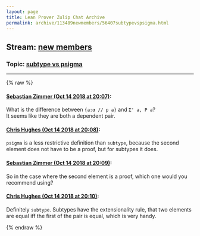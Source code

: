 ```yaml
---
layout: page
title: Lean Prover Zulip Chat Archive 
permalink: archive/113489newmembers/56407subtypevspsigma.html
---
```


## Stream: [new members](index.html)
### Topic: [subtype vs psigma](56407subtypevspsigma.html)

---


{% raw %}
#### [ Sebastian Zimmer (Oct 14 2018 at 20:07)](https://leanprover.zulipchat.com/#narrow/stream/113489-new%20members/topic/subtype%20vs%20psigma/near/135787450):
<p>What is the difference between <code>{a:α // p a}</code> and <code>Σ' a, P a</code>?<br>
It seems like they are both a dependent pair.</p>

#### [ Chris Hughes (Oct 14 2018 at 20:08)](https://leanprover.zulipchat.com/#narrow/stream/113489-new%20members/topic/subtype%20vs%20psigma/near/135787505):
<p><code>psigma</code> is a less restrictive definition than <code>subtype</code>, because the second element does not have to be a proof, but for subtypes it does.</p>

#### [ Sebastian Zimmer (Oct 14 2018 at 20:09)](https://leanprover.zulipchat.com/#narrow/stream/113489-new%20members/topic/subtype%20vs%20psigma/near/135787529):
<p>So in the case where the second element is a proof, which one would you recommend using?</p>

#### [ Chris Hughes (Oct 14 2018 at 20:10)](https://leanprover.zulipchat.com/#narrow/stream/113489-new%20members/topic/subtype%20vs%20psigma/near/135787578):
<p>Definitely <code>subtype</code>. Subtypes have the extensionality rule, that two elements are equal iff the first of the pair is equal, which is very handy.</p>


{% endraw %}
